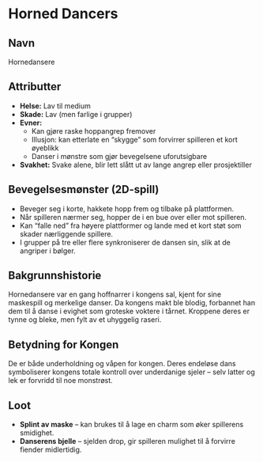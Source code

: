 # Horned Dancers

## Navn
Hornedansere

## Attributter
- **Helse:** Lav til medium
- **Skade:** Lav (men farlige i grupper)
- **Evner:** 
  - Kan gjøre raske hoppangrep fremover
  - Illusjon: kan etterlate en “skygge” som forvirrer spilleren et kort øyeblikk
  - Danser i mønstre som gjør bevegelsene uforutsigbare
- **Svakhet:** Svake alene, blir lett slått ut av lange angrep eller prosjektiller

## Bevegelsesmønster (2D-spill)
- Beveger seg i korte, hakkete hopp frem og tilbake på plattformen.  
- Når spilleren nærmer seg, hopper de i en bue over eller mot spilleren.  
- Kan “falle ned” fra høyere plattformer og lande med et kort støt som skader nærliggende spillere.  
- I grupper på tre eller flere synkroniserer de dansen sin, slik at de angriper i bølger.  

## Bakgrunnshistorie
Hornedansere var en gang hoffnarrer i kongens sal, kjent for sine maskespill og merkelige danser. Da kongens makt ble blodig, forbannet han dem til å danse i evighet som groteske voktere i tårnet. Kroppene deres er tynne og bleke, men fylt av et uhyggelig raseri.

## Betydning for Kongen
De er både underholdning og våpen for kongen. Deres endeløse dans symboliserer kongens totale kontroll over underdanige sjeler – selv latter og lek er forvridd til noe monstrøst.

## Loot
- **Splint av maske** – kan brukes til å lage en charm som øker spillerens smidighet.  
- **Danserens bjelle** – sjelden drop, gir spilleren mulighet til å forvirre fiender midlertidig.  
